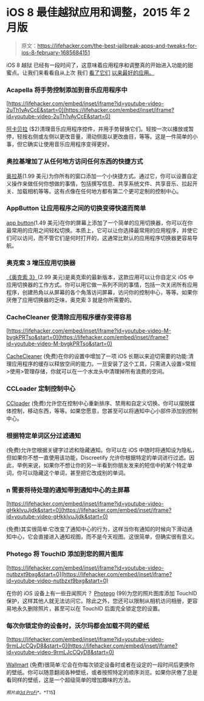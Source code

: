 # iOS 8 最佳越狱应用和调整，2015 年 2 月版

> 原文：<https://lifehacker.com/the-best-jailbreak-apps-and-tweaks-for-ios-8-february-1685684151>

iOS 8 越狱 已经有一段时间了，这意味着应用程序和调整真的开始进入功能的甜蜜点。让我们来看看自从上次 我们 [看了它们](http://lifehacker.com/the-best-jailbreak-apps-and-tweaks-for-ios-8-1655227137) [以来最好的应用。](http://lifehacker.com/the-best-jailbreak-apps-and-tweaks-for-ios-8-part-ii-1663344687)



### Acapella 将手势控制添加到音乐应用程序中

 [https://lifehacker.com/embed/inset/iframe?id=youtube-video-2uTh1vAyCcE&start=0](https://lifehacker.com/embed/inset/iframe?id=youtube-video-2uTh1vAyCcE&start=0) 

[阿卡贝拉](http://moreinfo.thebigboss.org/moreinfo/depiction.php?file=acapellaDp) ($2)清理音乐应用程序控件，并用手势替换它们。轻按一次以播放或暂停，轻按右侧或左侧以更改音量，滑动侧面以更改曲目，等等。这是一件简单的小事，但它确实让使用音乐应用程序变得更好。

### 奥拉基增加了从任何地方访问任何东西的快捷方式

[奥拉基](http://moreinfo.thebigboss.org/moreinfo/depiction.php?file=aorakiDp)(1.99 美元)为你所有的窗口添加一个小快捷方式。通过它，你可以设置自定义操作来做任何你想做的事情，包括撰写信息、共享系统文件、共享音乐、拉起开关、加载相机等等。这有点像在任何地方都有第二个更可定制的控制中心。

### AppButton 让应用程序之间的切换变得快速而简单

[app button](http://moreinfo.thebigboss.org/moreinfo/depiction.php?file=appbuttonDp)(1.49 美元)在你的屏幕上添加了一个简单的应用切换器，你可以在你最常用的应用之间轻松切换。本质上，它可以让你选择最常用的应用程序，并使它们可以访问，而不管它们是何时打开的，这通常比默认的应用程序切换器更容易导航。

### 奥克索 3 增压应用切换器

[《奥克索 3》](http://moreinfo.thebigboss.org/moreinfo/depiction.php?file=auxo3Dp)(2.99 美元)是奥克索的最新版本，这款应用可以让你自定义 iOS 中应用切换器的工作方式。你可以用它做一系列不同的事情，包括一次关闭所有应用程序，创建热角以从屏幕的各个角落访问屏幕，访问你的控制中心，等等。如果你厌倦了应用切换器的乏味，奥克索 3 就是你所需要的。

### CacheCleaner 使清除应用程序缓存变得容易

 [https://lifehacker.com/embed/inset/iframe?id=youtube-video-M-bvgkPRTso&start=0](https://lifehacker.com/embed/inset/iframe?id=youtube-video-M-bvgkPRTso&start=0) 

[CacheCleaner](http://rpetri.ch/reposetup/) (免费)在你的设置中增加了一项 iOS 长期以来迫切需要的功能:清理应用程序的缓存以释放空间的能力。一旦安装了这个工具，只需进入设置>常规>使用>管理存储，你就可以在一个水龙头中清理掉所有浪费的空间。

### CCLoader 定制控制中心

[CCloader](http://cydia.saurik.com/package/de.j-gessner.ccloader/) (免费)允许您在控制中心重新排序、禁用和自定义切换。你可以摆脱媒体控制，移动东西，等等。如果您愿意，您甚至可以将通知中心小部件添加到控制中心。

### 根据特定单词区分过滤通知

(免费)允许您根据关键字过滤和隐藏通知。你可以在 iOS 中随时将通知设为隐私，但如果你不想一直使用该功能，Discreetify 允许你根据特定的单词进行过滤。因此，举例来说，如果你不想让你的另一半看到你朋友发来的短信中的某个特定单词，你可以隐藏这个单词，甚至把它改成别的单词。

### n 需要将待处理的通知带到通知中心的主屏幕

 [https://lifehacker.com/embed/inset/iframe?id=youtube-video-gHkklvuJjdk&start=0](https://lifehacker.com/embed/inset/iframe?id=youtube-video-gHkklvuJjdk&start=0) 

(免费)其实很简单:它改变了通知中心的行为，这样当你有通知的时候向下滑动通知中心，它会直接进入通知视图，而不是今天视图。这很简单，但确实很有意义。

### Photego 将 TouchID 添加到您的照片图库

 [https://lifehacker.com/embed/inset/iframe?id=youtube-video-nutbzxt9bxg&start=0](https://lifehacker.com/embed/inset/iframe?id=youtube-video-nutbzxt9bxg&start=0) 

在你的 iOS 设备上有一些丑闻照片？ [Photego](http://moreinfo.thebigboss.org/moreinfo/depiction.php?file=photegoDp) (99)为您的照片图库添加 TouchID 保护，这样其他人就无法访问它。除此之外，您还可以限制从相机访问相册，更容易地永久删除照片，甚至可以在 TouchID 后面完全锁定您的设置。

### 每次你锁定你的设备时，沃尔玛都会加载不同的壁纸

 [https://lifehacker.com/embed/inset/iframe?id=youtube-video-9rmLJcCQyD8&start=0](https://lifehacker.com/embed/inset/iframe?id=youtube-video-9rmLJcCQyD8&start=0) 

[Wallmart](http://cydia.saurik.com/package/com.shinvou.wallmart/) (免费)很简单:它会在你每次锁定设备时或者在设定的一段时间后更换你的壁纸。你可以随意翻阅各种壁纸，或者按照特定的顺序浏览。如果你厌倦了总是看同样的壁纸，这是一个超级简单的增加趣味的方法。

<small>*照片由*</small>[<small>*3d ProFi*</small>](http://www.shutterstock.com/pic-153428753/stock-photo-prison-old-grunge-interior-d-illustration.html?src=csl_recent_image-3&ws=1)<small>*。*T15】</small>
